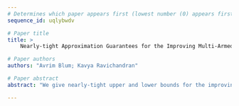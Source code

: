 ```yaml
--- 
# Determines which paper appears first (lowest number (0) appears first)
sequence_id: uqlybwdv

# Paper title 
title: >
	Nearly-tight Approximation Guarantees for the Improving Multi-Armed Bandits Problem

# Paper authors 
authors: "Avrim Blum; Kavya Ravichandran"

# Paper abstract 
abstract: "We give nearly-tight upper and lower bounds for the improving multi-armed bandits problem. An instance of this problem has $k$ arms, each of whose reward function is a concave and increasing function of the number of times that arm has been pulled so far. This models decision-making scenarios where performance at a task improves with practice, but the performance curves are unknown to the agent a priori. We show that for any randomized online algorithm, there exists an instance on which it must suffer at least an $\Omega(\sqrt{k})$ approximation factor relative to the optimal reward. We then provide a randomized online algorithm that guarantees an $O(\sqrt{k})$ approximation factor, if it is told the maximum reward achievable by the optimal arm in advance. We then show how to remove this assumption at the cost of an extra $O(\log k)$ approximation factor, achieving an overall $O(\sqrt{k} \log k)$ approximation."

--- 
```

